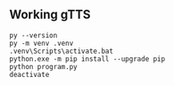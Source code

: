 ## Working gTTS

```
py --version
py -m venv .venv
.venv\Scripts\activate.bat
python.exe -m pip install --upgrade pip
python program.py
deactivate
```
